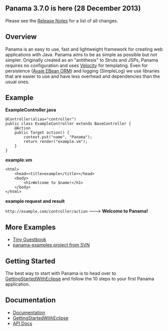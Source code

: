 ## Panama 3.7.0 is here (28 December 2013) ##

Please see the [Release Notes](ReleaseNotes3_7.md) for a list of all changes.

## Overview ##

Panama is an easy to use, fast and lightweight framework for creating web applications with Java. Panama aims to be as simple as possible but not simpler. Originally created as an "antithesis" to Struts and JSPs, Panama requires no configuration and uses [Velocity](http://velocity.apache.org) for templating. Even for persistence ([Avaje EBean ORM](http://www.avaje.org)) and logging (SimpleLog) we use libraries that are easier to use and have less overhead and dependencies than the usual ones.

## Example ##

**ExampleController.java**
```
@Controller(alias="controller")
public class ExampleController extends BaseController {
    @Action
    public Target action() {
        context.put("name", "Panama");
        return render("example.vm");
    }
}
```

**example.vm**
```
<html>
    <head><title>example</title></head>
    <body>
        <h1>Welcome to $name!</h1>
    </body>
</html>
```

**example request and result**

`http://example.com/controller/action` ---> **Welcome to Panama!**

## More Examples ##

  * [Tiny Guestbook](TinyGuestbook.md)
  * [panama-examples project from SVN](http://code.google.com/p/panama/source/browse/#svn%2Ftrunk%2Fpanama-examples)

## Getting Started ##

The best way to start with Panama is to head over to [GettingStartedWithEclipse](GettingStartedWithEclipse.md) and follow the 10 steps to your first Panama application.


## Documentation ##

  * [Documentation](Documentation.md)
  * [GettingStartedWithEclipse](GettingStartedWithEclipse.md)
  * [API Docs](http://panama.googlecode.com/svn/trunk/panama/doc/index.html)